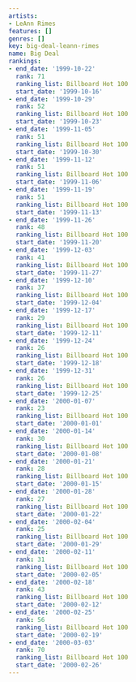 ```yaml
---
artists:
- LeAnn Rimes
features: []
genres: []
key: big-deal-leann-rimes
name: Big Deal
rankings:
- end_date: '1999-10-22'
  rank: 71
  ranking_list: Billboard Hot 100
  start_date: '1999-10-16'
- end_date: '1999-10-29'
  rank: 52
  ranking_list: Billboard Hot 100
  start_date: '1999-10-23'
- end_date: '1999-11-05'
  rank: 51
  ranking_list: Billboard Hot 100
  start_date: '1999-10-30'
- end_date: '1999-11-12'
  rank: 51
  ranking_list: Billboard Hot 100
  start_date: '1999-11-06'
- end_date: '1999-11-19'
  rank: 51
  ranking_list: Billboard Hot 100
  start_date: '1999-11-13'
- end_date: '1999-11-26'
  rank: 48
  ranking_list: Billboard Hot 100
  start_date: '1999-11-20'
- end_date: '1999-12-03'
  rank: 41
  ranking_list: Billboard Hot 100
  start_date: '1999-11-27'
- end_date: '1999-12-10'
  rank: 37
  ranking_list: Billboard Hot 100
  start_date: '1999-12-04'
- end_date: '1999-12-17'
  rank: 29
  ranking_list: Billboard Hot 100
  start_date: '1999-12-11'
- end_date: '1999-12-24'
  rank: 26
  ranking_list: Billboard Hot 100
  start_date: '1999-12-18'
- end_date: '1999-12-31'
  rank: 26
  ranking_list: Billboard Hot 100
  start_date: '1999-12-25'
- end_date: '2000-01-07'
  rank: 23
  ranking_list: Billboard Hot 100
  start_date: '2000-01-01'
- end_date: '2000-01-14'
  rank: 30
  ranking_list: Billboard Hot 100
  start_date: '2000-01-08'
- end_date: '2000-01-21'
  rank: 28
  ranking_list: Billboard Hot 100
  start_date: '2000-01-15'
- end_date: '2000-01-28'
  rank: 27
  ranking_list: Billboard Hot 100
  start_date: '2000-01-22'
- end_date: '2000-02-04'
  rank: 25
  ranking_list: Billboard Hot 100
  start_date: '2000-01-29'
- end_date: '2000-02-11'
  rank: 31
  ranking_list: Billboard Hot 100
  start_date: '2000-02-05'
- end_date: '2000-02-18'
  rank: 43
  ranking_list: Billboard Hot 100
  start_date: '2000-02-12'
- end_date: '2000-02-25'
  rank: 56
  ranking_list: Billboard Hot 100
  start_date: '2000-02-19'
- end_date: '2000-03-03'
  rank: 70
  ranking_list: Billboard Hot 100
  start_date: '2000-02-26'
---
```


